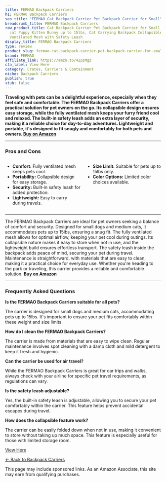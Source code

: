 ```yaml
---
title: FERMAO Backpack Carriers
h1: FERMAO Backpack Carriers
seo_title: "FERMAO Cat Backpack Carrier Pet Backpack Carrier for Small\u2026"
breadcrumb_title: FERMAO Backpack Carriers
raw_product_title: Cat Backpack Carrier Pet Backpack Carrier for Small Dogs and Medium
  cat Puppy Kitten Bunny up to 15lbs, Cat Carrying Backpack Collapsible with Fully
  Ventilated Mesh with Safety Leash
display_title: FERMAO Backpack Carriers
type: review
product_slug: fermao-cat-backpack-carrier-pet-backpack-carrier-for-small-dogs-and-med-724c8f1c
brand: FERMAO
affiliate_link: https://amzn.to/42pzMgz
cta_label: View Here
category: Crates, Carriers & Containment
niche: Backpack Carriers
publish: true
stub: false
---
```


<div id="intro" class="full-width">
  <p><strong>Traveling with pets can be a delightful experience, especially when they feel safe and comfortable. The FERMAO Backpack Carriers offer a practical solution for pet owners on the go. Its collapsible design ensures easy storage, while the fully ventilated mesh keeps your furry friend cool and relaxed. The built-in safety leash adds an extra layer of security, making it a reliable choice for day-to-day adventures. Lightweight and portable, it's designed to fit snugly and comfortably for both pets and owners. </strong><a href="https://amzn.to/42pzMgz" rel="nofollow sponsored noopener" target="_blank"><strong>Buy on Amazon</strong></a></p>
</div>

<hr />
<h3 id="pros-cons">Pros and Cons</h3>
<div class="pc-grid" style="display:grid;grid-template-columns:1fr 1fr;gap:16px;">
  <ul>
    <li><strong>Comfort:</strong> Fully ventilated mesh keeps pets cool.</li>
    <li><strong>Portability:</strong> Collapsible design for easy storage.</li>
    <li><strong>Security:</strong> Built-in safety leash for added protection.</li>
    <li><strong>Lightweight:</strong> Easy to carry during travels.</li>
  </ul>
  <ul>
    <li><strong>Size Limit:</strong> Suitable for pets up to 15lbs only.</li>
    <li><strong>Color Options:</strong> Limited color choices available.</li>
  </ul>
</div>
<hr />

<div class="full-width">
  <p>The FERMAO Backpack Carriers are ideal for pet owners seeking a balance of comfort and security. Designed for small dogs and medium cats, it accommodates pets up to 15lbs, ensuring a snug fit. The fully ventilated mesh allows for optimal airflow, keeping your pet cool during outings. Its collapsible nature makes it easy to store when not in use, and the lightweight build ensures effortless transport. The safety leash inside the backpack adds peace of mind, securing your pet during travel. Maintenance is straightforward, with materials that are easy to clean, making it a practical choice for everyday use. Whether you're heading to the park or traveling, this carrier provides a reliable and comfortable solution. <a href="https://amzn.to/42pzMgz" rel="nofollow sponsored noopener" target="_blank"><strong>Buy on Amazon</strong></a></p>
</div>

<hr />
<h3 id="faqs">Frequently Asked Questions</h3>

<p><strong>Is the FERMAO Backpack Carriers suitable for all pets?</strong></p>
<p>The carrier is designed for small dogs and medium cats, accommodating pets up to 15lbs. It's important to ensure your pet fits comfortably within these weight and size limits.</p>

<p><strong>How do I clean the FERMAO Backpack Carriers?</strong></p>
<p>The carrier is made from materials that are easy to wipe clean. Regular maintenance involves spot cleaning with a damp cloth and mild detergent to keep it fresh and hygienic.</p>

<p><strong>Can the carrier be used for air travel?</strong></p>
<p>While the FERMAO Backpack Carriers is great for car trips and walks, always check with your airline for specific pet travel requirements, as regulations can vary.</p>

<p><strong>Is the safety leash adjustable?</strong></p>
<p>Yes, the built-in safety leash is adjustable, allowing you to secure your pet comfortably within the carrier. This feature helps prevent accidental escapes during travel.</p>

<p><strong>How does the collapsible feature work?</strong></p>
<p>The carrier can be easily folded down when not in use, making it convenient to store without taking up much space. This feature is especially useful for those with limited storage room.</p>
<p><a class="btn" href="https://amzn.to/42pzMgz" target="_blank" rel="nofollow sponsored noopener">View Here</a></p>
<p><a href="/roundups/crates-carriers-containment/backpack-carriers/">← Back to Backpack Carriers</a></p>
<aside class="disclosure">This page may include sponsored links. As an Amazon Associate, this site may earn from qualifying purchases.</aside>

